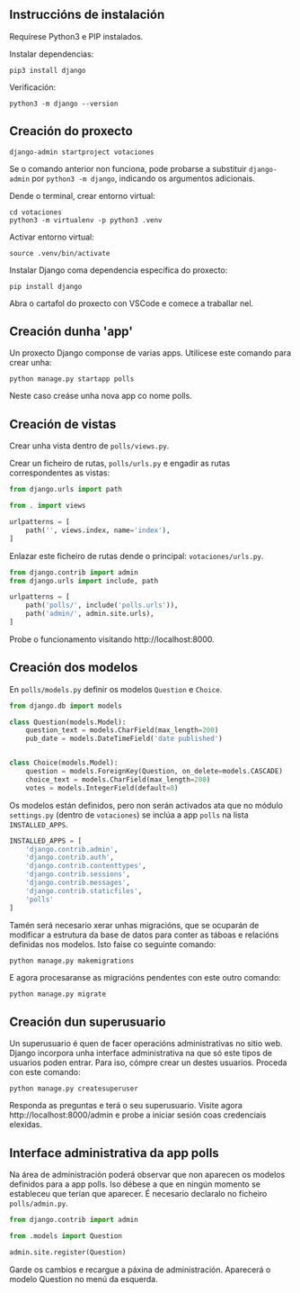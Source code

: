 ## Instruccións de instalación

Requírese Python3 e PIP instalados.

Instalar dependencias:

```shell
pip3 install django
```

Verificación:

```shell
python3 -m django --version
```



## Creación do proxecto

```shell
django-admin startproject votaciones
```

Se o comando anterior non funciona, pode probarse a substituir `django-admin` por `python3 -m django`, indicando os argumentos adicionais.

Dende o terminal, crear entorno virtual:

```shell
cd votaciones
python3 -m virtualenv -p python3 .venv
```


Activar entorno virtual:

```shell
source .venv/bin/activate
```

Instalar Django coma dependencia específica do proxecto:

```shell
pip install django
```

Abra o cartafol do proxecto con VSCode e comece a traballar nel.

## Creación dunha 'app'

Un proxecto Django componse de varias apps. Utilícese este comando para crear unha:

```shell
python manage.py startapp polls
```

Neste caso creáse unha nova app co nome polls.

## Creación de vistas

Crear unha vista dentro de `polls/views.py`.

Crear un ficheiro de rutas, `polls/urls.py` e engadir as rutas correspondentes as vistas:

```python
from django.urls import path

from . import views

urlpatterns = [
    path('', views.index, name='index'),
]
```

Enlazar este ficheiro de rutas dende o principal: `votaciones/urls.py`.

```python
from django.contrib import admin
from django.urls import include, path

urlpatterns = [
    path('polls/', include('polls.urls')),
    path('admin/', admin.site.urls),
]
```

Probe o funcionamento visitando http://localhost:8000.

## Creación dos modelos

En `polls/models.py` definir os modelos `Question` e `Choice`.

```python
from django.db import models

class Question(models.Model):
    question_text = models.CharField(max_length=200)
    pub_date = models.DateTimeField('date published')


class Choice(models.Model):
    question = models.ForeignKey(Question, on_delete=models.CASCADE)
    choice_text = models.CharField(max_length=200)
    votes = models.IntegerField(default=0)
```

Os modelos están definidos, pero non serán activados ata que no módulo `settings.py` (dentro de `votaciones`) se inclúa a app `polls` na lista `INSTALLED_APPS`.

```python
INSTALLED_APPS = [
    'django.contrib.admin',
    'django.contrib.auth',
    'django.contrib.contenttypes',
    'django.contrib.sessions',
    'django.contrib.messages',
    'django.contrib.staticfiles',
    'polls'
]
```

Tamén será necesario xerar unhas migracións, que se ocuparán de modificar a estrutura da base de datos para conter as táboas e relacións definidas nos modelos. Isto faise co seguinte comando:

```shell
python manage.py makemigrations
```

E agora procesaranse as migracións pendentes con este outro comando:

```python
python manage.py migrate 
```

## Creación dun superusuario

Un superusuario é quen de facer operacións administrativas no sitio web. Django incorpora unha interface administrativa na que só este tipos de usuarios poden entrar. Para iso, cómpre crear un destes usuarios. Proceda con este comando:

```shell
python manage.py createsuperuser
```

Responda as preguntas e terá o seu superusuario. Visite agora http://localhost:8000/admin e probe a iniciar sesión coas credenciais elexidas.

## Interface administrativa da app polls

Na área de administración poderá observar que non aparecen os modelos definidos para a app polls. Iso débese a que en ningún momento se estableceu que terían que aparecer. É necesario declaralo no ficheiro `polls/admin.py`. 

```python
from django.contrib import admin

from .models import Question

admin.site.register(Question)
```

Garde os cambios e recargue a páxina de administración. Aparecerá o modelo Question no menú da esquerda.

